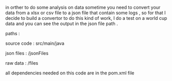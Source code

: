 in orther to do some analysis on data sometime you need to convert your data from a xlsx or csv file to a json file that contain some logs , so for that I decide to build a convertor to do this kind of work, I do a test on a world cup data and you can see the output in the json file path .

paths : 

source code : src/main/java

json files : /jsonFiles

raw data : /files

all dependencies needed on this code are in the pom.xml file
